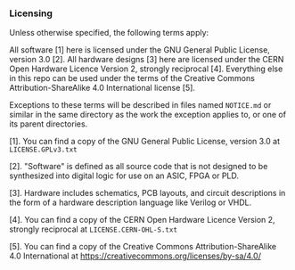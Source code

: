 ### Licensing

Unless otherwise specified, the following terms apply:

All software [1] here is licensed under the GNU General Public License, version 3.0 [2]. All hardware designs [3] here are licensed under the CERN Open Hardware Licence Version 2, strongly reciprocal [4]. Everything else in this repo can be used under the terms of the Creative Commons Attribution-ShareAlike 4.0 International license [5].

Exceptions to these terms will be described in files named `NOTICE.md` or similar in the same directory as the work the exception applies to, or one of its parent directories.

[1]. You can find a copy of the GNU General Public License, version 3.0 at `LICENSE.GPLv3.txt`

[2]. "Software" is defined as all source code that is not designed to be synthesized into digital logic for use on an ASIC, FPGA or PLD.

[3]. Hardware includes schematics, PCB layouts, and circuit descriptions in the form of a hardware description language like Verilog or VHDL.

[4]. You can find a copy of the CERN Open Hardware Licence Version 2, strongly reciprocal at `LICENSE.CERN-OHL-S.txt`

[5]. You can find a copy of the Creative Commons Attribution-ShareAlike 4.0 International at https://creativecommons.org/licenses/by-sa/4.0/